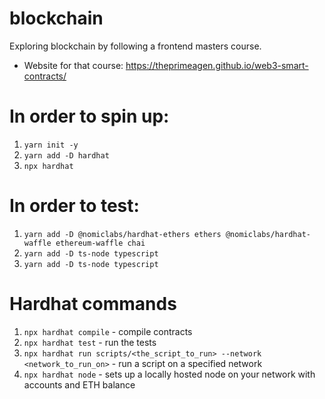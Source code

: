 # blockchain
Exploring blockchain by following a frontend masters course.
- Website for that course: https://theprimeagen.github.io/web3-smart-contracts/


# In order to spin up:
1. `yarn init -y`
2. `yarn add -D hardhat`
3. `npx hardhat`

# In order to test:
1. `yarn add -D @nomiclabs/hardhat-ethers ethers @nomiclabs/hardhat-waffle ethereum-waffle chai`
2. `yarn add -D ts-node typescript`
3. `yarn add -D ts-node typescript`

# Hardhat commands
1. `npx hardhat compile` - compile contracts
2. `npx hardhat test` - run the tests
3. `npx hardhat run scripts/<the_script_to_run> --network <network_to_run_on>` - run a script on a specified network
4. `npx hardhat node` - sets up a locally hosted node on your network with accounts and ETH balance